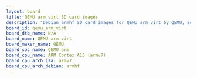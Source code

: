 ```yaml
---
layout: board
title: QEMU arm virt SD card images
description: "Debian armhf SD card images for QEMU arm virt by QEMU, SoC: QEMU arm, CPU ISA: armv7"
board_id: qemu_arm_virt
board_dtb_name: N/A
board_name: QEMU arm virt
board_maker_name: QEMU
board_soc_name: QEMU arm
board_cpu_name: ARM Cortex A15 (armv7)
board_cpu_arch_isa: armv7
board_cpu_arch_debian: armhf
---
```

